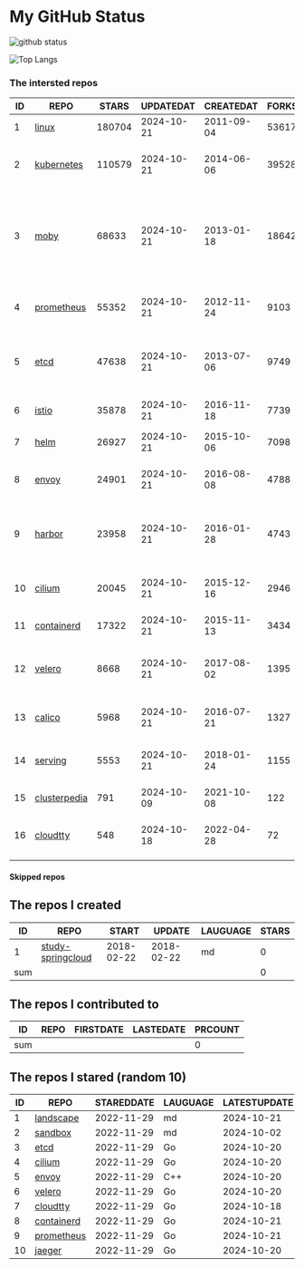# My GitHub Status

<img src="https://github-readme-stats-1.yihong0618.vercel.app/api?username=daoqingniu&show_icons=true&&&hide_title=true&count_private=true" alt="github status" />

![Top Langs](https://github-readme-stats-1.yihong0618.vercel.app/api/top-langs/?username=daoqingniu&layout=compact)

<!--START_SECTION:github_repos-->
### The intersted repos
| ID |                              REPO                               | STARS  | UPDATEDAT  | CREATEDAT  | FORKSCOUNT |                                                DESCRIPTIONS                                                |
|----|-----------------------------------------------------------------|--------|------------|------------|------------|------------------------------------------------------------------------------------------------------------|
|  1 | [linux](https://github.com/torvalds/linux)                      | 180704 | 2024-10-21 | 2011-09-04 |      53617 | Linux kernel source tree                                                                                   |
|  2 | [kubernetes](https://github.com/kubernetes/kubernetes)          | 110579 | 2024-10-21 | 2014-06-06 |      39528 | Production-Grade Container Scheduling and Management                                                       |
|  3 | [moby](https://github.com/moby/moby)                            |  68633 | 2024-10-21 | 2013-01-18 |      18642 | The Moby Project - a collaborative project for the container ecosystem to assemble container-based systems |
|  4 | [prometheus](https://github.com/prometheus/prometheus)          |  55352 | 2024-10-21 | 2012-11-24 |       9103 | The Prometheus monitoring system and time series database.                                                 |
|  5 | [etcd](https://github.com/etcd-io/etcd)                         |  47638 | 2024-10-21 | 2013-07-06 |       9749 | Distributed reliable key-value store for the most critical data of a distributed system                    |
|  6 | [istio](https://github.com/istio/istio)                         |  35878 | 2024-10-21 | 2016-11-18 |       7739 | Connect, secure, control, and observe services.                                                            |
|  7 | [helm](https://github.com/helm/helm)                            |  26927 | 2024-10-21 | 2015-10-06 |       7098 | The Kubernetes Package Manager                                                                             |
|  8 | [envoy](https://github.com/envoyproxy/envoy)                    |  24901 | 2024-10-21 | 2016-08-08 |       4788 | Cloud-native high-performance edge/middle/service proxy                                                    |
|  9 | [harbor](https://github.com/goharbor/harbor)                    |  23958 | 2024-10-21 | 2016-01-28 |       4743 | An open source trusted cloud native registry project that stores, signs, and scans content.                |
| 10 | [cilium](https://github.com/cilium/cilium)                      |  20045 | 2024-10-21 | 2015-12-16 |       2946 | eBPF-based Networking, Security, and Observability                                                         |
| 11 | [containerd](https://github.com/containerd/containerd)          |  17322 | 2024-10-21 | 2015-11-13 |       3434 | An open and reliable container runtime                                                                     |
| 12 | [velero](https://github.com/vmware-tanzu/velero)                |   8668 | 2024-10-21 | 2017-08-02 |       1395 | Backup and migrate Kubernetes applications and their persistent volumes                                    |
| 13 | [calico](https://github.com/projectcalico/calico)               |   5968 | 2024-10-21 | 2016-07-21 |       1327 | Cloud native networking and network security                                                               |
| 14 | [serving](https://github.com/knative/serving)                   |   5553 | 2024-10-21 | 2018-01-24 |       1155 | Kubernetes-based, scale-to-zero, request-driven compute                                                    |
| 15 | [clusterpedia](https://github.com/clusterpedia-io/clusterpedia) |    791 | 2024-10-09 | 2021-10-08 |        122 | The Encyclopedia of Kubernetes clusters                                                                    |
| 16 | [cloudtty](https://github.com/cloudtty/cloudtty)                |    548 | 2024-10-18 | 2022-04-28 |         72 | A Friendly Kubernetes CloudShell (Web Terminal) !                                                          |



#### Skipped repos
<!--END_SECTION:github_repos-->

<!--START_SECTION:my_github-->
## The repos I created
| ID  |                                 REPO                                 |   START    |   UPDATE   | LAUGUAGE | STARS |
|-----|----------------------------------------------------------------------|------------|------------|----------|-------|
|   1 | [study-springcloud](https://github.com/daoqingniu/study-springcloud) | 2018-02-22 | 2018-02-22 | md       |     0 |
| sum |                                                                      |            |            |          |     0 |

## The repos I contributed to
| ID  | REPO | FIRSTDATE | LASTEDATE | PRCOUNT |
|-----|------|-----------|-----------|---------|
| sum |      |           |           |       0 |

## The repos I stared (random 10)
| ID |                          REPO                          | STAREDDATE | LAUGUAGE | LATESTUPDATE |
|----|--------------------------------------------------------|------------|----------|--------------|
|  1 | [landscape](https://github.com/cncf/landscape)         | 2022-11-29 | md       | 2024-10-21   |
|  2 | [sandbox](https://github.com/cncf/sandbox)             | 2022-11-29 | md       | 2024-10-02   |
|  3 | [etcd](https://github.com/etcd-io/etcd)                | 2022-11-29 | Go       | 2024-10-20   |
|  4 | [cilium](https://github.com/cilium/cilium)             | 2022-11-29 | Go       | 2024-10-20   |
|  5 | [envoy](https://github.com/envoyproxy/envoy)           | 2022-11-29 | C++      | 2024-10-20   |
|  6 | [velero](https://github.com/vmware-tanzu/velero)       | 2022-11-29 | Go       | 2024-10-20   |
|  7 | [cloudtty](https://github.com/cloudtty/cloudtty)       | 2022-11-29 | Go       | 2024-10-18   |
|  8 | [containerd](https://github.com/containerd/containerd) | 2022-11-29 | Go       | 2024-10-21   |
|  9 | [prometheus](https://github.com/prometheus/prometheus) | 2022-11-29 | Go       | 2024-10-21   |
| 10 | [jaeger](https://github.com/jaegertracing/jaeger)      | 2022-11-29 | Go       | 2024-10-20   |

<!--END_SECTION:my_github-->

